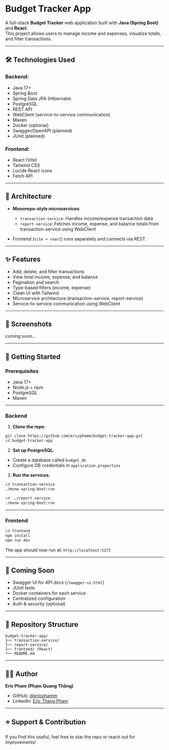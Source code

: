 # Budget Tracker App

A full-stack **Budget Tracker** web application built with **Java (Spring Boot)** and **React**.  
This project allows users to manage income and expenses, visualize totals, and filter transactions.

---

## 🛠 Technologies Used

### Backend:
- Java 17+
- Spring Boot
- Spring Data JPA (Hibernate)
- PostgreSQL
- REST API
- WebClient (service-to-service communication)
- Maven
- Docker (optional)
- Swagger/OpenAPI (planned)
- JUnit (planned)

### Frontend:
- React (Vite)
- Tailwind CSS
- Lucide React icons
- Fetch API

---

## 🧱 Architecture

- **Monorepo-style microservices**:
  - `transaction-service`: Handles income/expense transaction data
  - `report-service`: Fetches income, expense, and balance totals from transaction-service using WebClient

- Frontend (`vite + react`) runs separately and connects via REST.

---

## ✨ Features

- Add, delete, and filter transactions
- View total income, expense, and balance
- Pagination and search
- Type-based filters (income, expense)
- Clean UI with Tailwind
- Microservice architecture (transaction-service, report-service)
- Service-to-service communication using WebClient

---

## 📸 Screenshots

_coming soon..._

---

## 🚀 Getting Started

### Prerequisites

- Java 17+
- Node.js + npm
- PostgreSQL
- Maven

---

### Backend

1. **Clone the repo**:

```bash
git clone https://github.com/ericphamm/budget-tracker-app.git
cd budget-tracker-app
```

2. **Set up PostgreSQL**:

- Create a database called `budget_db`
- Configure DB credentials in `application.properties`

3. **Run the services**:

```bash
cd transaction-service
./mvnw spring-boot:run

cd ../report-service
./mvnw spring-boot:run
```

---

### Frontend

```bash
cd frontend
npm install
npm run dev
```

The app should now run at: `http://localhost:5173`

---

## 🧪 Coming Soon

- Swagger UI for API docs (`/swagger-ui.html`)
- JUnit tests
- Docker containers for each service
- Centralized configuration
- Auth & security (optional)

---

## 📂 Repository Structure

```
budget-tracker-app/
├── transaction-service/
├── report-service/
├── frontend/ (React)
└── README.md
```

---

## 👨‍💻 Author

**Eric Pham (Phạm Quang Thắng)**

- GitHub: [@ericphamm](https://github.com/ericphamm)
- LinkedIn: [Eric Thang Pham](https://www.linkedin.com/in/ericthangpham)

---

## ⭐️ Support & Contribution

If you find this useful, feel free to star the repo or reach out for improvements!